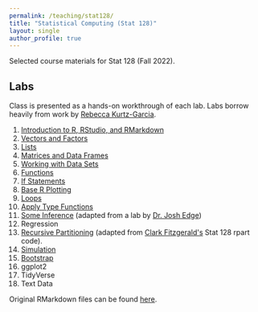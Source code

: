 ```yaml
---
permalink: /teaching/stat128/
title: "Statistical Computing (Stat 128)"
layout: single
author_profile: true
---
```


Selected course materials for Stat 128 (Fall 2022).

## Labs

Class is presented as a hands-on workthrough of each lab. Labs borrow heavily from work by <a href="https://rpkgarcia.github.io/rpkgarcia/" target="blank">Rebecca Kurtz-Garcia</a>. 

1. <a href="https://lgpcappiello.github.io/teaching/stat128/rmarkdown/1-Intro-to-R.html" target="blank">Introduction to R, RStudio, and RMarkdown</a>
2. <a href="https://lgpcappiello.github.io/teaching/stat128/rmarkdown/2-Vectors.html" target="blank">Vectors and Factors</a>
3. <a href="https://lgpcappiello.github.io/teaching/stat128/rmarkdown/3-Lists.html" target="blank">Lists</a>
4. <a href="https://lgpcappiello.github.io/teaching/stat128/rmarkdown/4-Matrices.html" target="blank">Matrices and Data Frames</a>
5. <a href="https://lgpcappiello.github.io/teaching/stat128/rmarkdown/5-Data.html" target="blank">Working with Data Sets</a>
6. <a href="https://lgpcappiello.github.io/teaching/stat128/rmarkdown/6-Functions.html" target="blank">Functions</a>
7. <a href="https://lgpcappiello.github.io/teaching/stat128/rmarkdown/7-IfElse.html" target="blank">If Statements</a>
8. <a href="https://lgpcappiello.github.io/teaching/stat128/rmarkdown/8-Base-R-Plotting.html" target="blank">Base R Plotting</a>
9. <a href="https://lgpcappiello.github.io/teaching/stat128/rmarkdown/9-Loops.html" target="blank">Loops</a>
10. <a href="https://lgpcappiello.github.io/teaching/stat128/rmarkdown/10-apply.html" target="blank">Apply Type Functions</a>
11. <a href="https://lgpcappiello.github.io/teaching/stat128/rmarkdown/11-apply.html" target="blank">Some Inference</a> (adapted from a lab by <a href="https://www.joshedgemath.com/" target="blank">Dr. Josh Edge</a>)
12. Regression
13. <a href="https://lgpcappiello.github.io/teaching/stat128/rmarkdown/13-rpart.html" target="blank">Recursive Partitioning</a> (adapted from <a href="http://webpages.csus.edu/fitzgerald/" target="blank">Clark Fitzgerald's</a> Stat 128 rpart code).
14. <a href="https://lgpcappiello.github.io/teaching/stat128/rmarkdown/14-simulation.html" target="blank">Simulation</a>
15. <a href="https://lgpcappiello.github.io/teaching/stat128/rmarkdown/15-Bootstrap.html" target="blank">Bootstrap</a>
16. ggplot2
17. TidyVerse
18. Text Data

Original RMarkdown files can be found <a href="https://github.com/lgpcappiello/lgpcappiello.github.io/tree/master/teaching/stat128/rmarkdown" target="blank">here</a>. 
